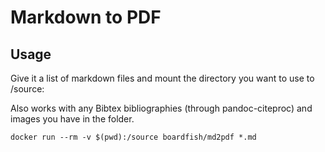 # Markdown to PDF

## Usage

Give it a list of markdown files and mount the directory you want to use to /source:

Also works with any Bibtex bibliographies (through pandoc-citeproc) and images you have in the folder.

```
docker run --rm -v $(pwd):/source boardfish/md2pdf *.md
```
